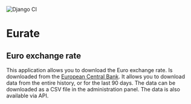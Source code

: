 ![Django CI](https://github.com/ssabuda/eurate/workflows/Django%20CI/badge.svg)

# Eurate

## Euro exchange rate

This application allows you to download the Euro exchange rate. Is downloaded from
the [European Central Bank]("https://www.ecb.europa.eu/"). It allows you to download data from the entire history, or
for the last 90 days. The data can be downloaded as a CSV file in the administration panel. The data is also available
via API.
